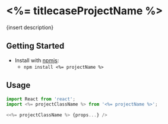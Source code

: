 # <%= titlecaseProjectName %>

{insert description}

## Getting Started

- Install with [npmjs](https://www.npmjs.com):
  - `npm install <%= projectName %>`

## Usage

```jsx
import React from 'react';
import <%= projectClassName %> from '<%= projectName %>';

<<%= projectClassName %> {props...} />
```
